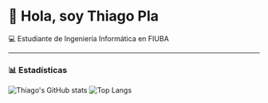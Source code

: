 # 👋 Hola, soy Thiago Pla

💻 Estudiante de Ingeniería Informática en FIUBA  

---
### 📊 Estadísticas
![Thiago's GitHub stats](https://github-readme-stats.vercel.app/api?username=thiagopla&show_icons=true&theme=tokyonight)
![Top Langs](https://github-readme-stats.vercel.app/api/top-langs/?username=thiagopla&layout=compact&theme=tokyonight)
